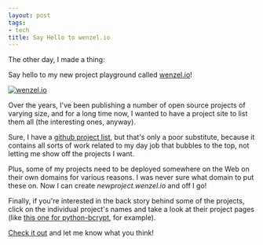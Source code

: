 ```yaml
---
layout: post
tags:
- tech
title: Say Hello to wenzel.io
---
```


The other day, I made a thing:

Say hello to my new project playground called [wenzel.io][wenzelio]!

[![wenzel.io](/media/2013/wenzelio.jpg)][wenzelio]

Over the years, I've been publishing a number of open source projects of varying size, and for a long time now, I wanted to have a project site to list them all (the interesting ones, anyway). 

Sure, I have a [github project list](https://github.com/fwenzel?tab=repositories), but that's only a poor substitute, because it contains all sorts of work related to my day job that bubbles to the top, not letting me show off the projects I want.

Plus, some of my projects need to be deployed somewhere on the Web on their own domains for various reasons. I was never sure what domain to put these on. Now I can create *newproject.wenzel.io* and off I go!

Finally, if you're interested in the back story behind some of the projects, click on the individual project's names and take a look at their project pages (like [this one for python-bcrypt](http://wenzel.io/projects/python-bcrypt/), for example).

[Check it out][wenzelio] and let me know what you think!

[wenzelio]: http://wenzel.io